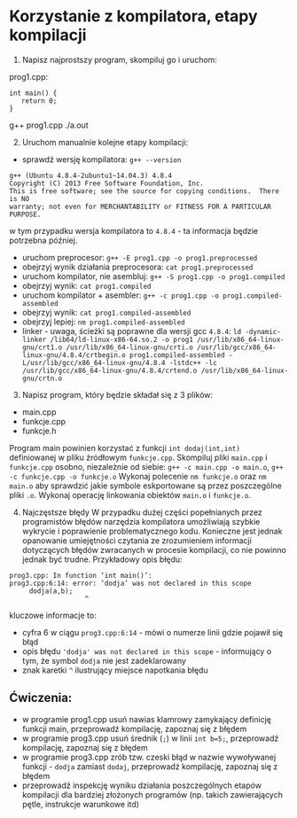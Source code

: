 Korzystanie z kompilatora, etapy kompilacji
===========================================

1. Napisz najprostszy program, skompiluj go i uruchom:

  prog1.cpp:
  ```
  int main() {
     return 0;
  }

  ```

  g++ prog1.cpp
  ./a.out

2. Uruchom manualnie kolejne etapy kompilacji:

  - sprawdź wersję kompilatora: ``g++ --version``
  ```
  g++ (Ubuntu 4.8.4-2ubuntu1~14.04.3) 4.8.4
  Copyright (C) 2013 Free Software Foundation, Inc.
  This is free software; see the source for copying conditions.  There is NO
  warranty; not even for MERCHANTABILITY or FITNESS FOR A PARTICULAR PURPOSE.
  ```
  w tym przypadku wersja kompilatora to ``4.8.4`` - ta informacja będzie potrzebna
  później.

  - uruchom preprocesor: ``g++ -E prog1.cpp -o prog1.preprocessed``
  - obejrzyj wynik działania preprocesora: ``cat prog1.preprocessed``
  - uruchom kompilator, nie asembluj: ``g++ -S prog1.cpp -o prog1.compiled``
  - obejrzyj wynik: ``cat prog1.compiled``
  - uruchom kompilator + asembler: ``g++ -c prog1.cpp -o prog1.compiled-assembled``
  - obejrzyj wynik: ``cat prog1.compiled-assembled``
  - obejrzyj lepiej: ``nm prog1.compiled-assembled``
  - linker - uwaga, ścieżki są poprawne dla wersji gcc ``4.8.4``: ``ld -dynamic-linker /lib64/ld-linux-x86-64.so.2 -o prog1 /usr/lib/x86_64-linux-gnu/crt1.o /usr/lib/x86_64-linux-gnu/crti.o /usr/lib/gcc/x86_64-linux-gnu/4.8.4/crtbegin.o prog1.compiled-assembled -L/usr/lib/gcc/x86_64-linux-gnu/4.8.4 -lstdc++ -lc /usr/lib/gcc/x86_64-linux-gnu/4.8.4/crtend.o /usr/lib/x86_64-linux-gnu/crtn.o``

3. Napisz program, który będzie składał się z 3 plików:
 - main.cpp
 - funkcje.cpp
 - funkcje.h

 Program main powinien korzystać z funkcji ``int dodaj(int,int)`` definiowanej w pliku źródłowym ``funkcje.cpp``.
 Skompiluj pliki ``main.cpp`` i ``funkcje.cpp`` osobno, niezależnie od siebie: ``g++ -c main.cpp -o main.o``, ``g++ -c funkcje.cpp -o funkcje.o``
 Wykonaj polecenie ``nm funkcje.o`` oraz ``nm main.o`` aby sprawdzić jakie symbole
 eskportowane są przez poszczególne pliki ``.o``.
 Wykonaj operację linkowania obiektów ``main.o`` i ``funkcje.o``.

4. Najczęstsze błędy
 W przypadku dużej części popełnianych przez programistów błędów narzędzia kompilatora umożliwiają szybkie wykrycie i poprawienie problematycznego kodu.
 Konieczne jest jednak opanowanie umiejętności czytania ze zrozumieniem informacji dotyczących błędów zwracanych w procesie kompilacji, co nie powinno jednak być trudne.
 Przykładowy opis błędu:
 ```
 prog3.cpp: In function ‘int main()’:
 prog3.cpp:6:14: error: ‘dodja’ was not declared in this scope
      dodja(a,b);
                    ^
 ```              
 kluczowe informacje to:
 - cyfra 6 w ciągu ``prog3.cpp:6:14`` - mówi o numerze linii gdzie pojawił się błąd
 - opis błędu ``'dodja' was not declared in this scope`` - informujący o tym, że symbol ``dodja`` nie jest zadeklarowany
 - znak karetki ``^`` ilustrujący miejsce napotkania błędu

 Ćwiczenia:
 ----------
 - w programie prog1.cpp usuń nawias klamrowy zamykający definicję funkcji main, przeprowadź kompilację, zapoznaj się z błędem
 - w programie prog3.cpp usuń średnik (``;``) w linii ``int b=5;``, przeprowadź kompilację, zapoznaj się z błędem
 - w programie prog3.cpp zrób tzw. czeski błąd w nazwie wywoływanej funkcji - ``dodja`` zamiast ``dodaj``, przeprowadź kompilację, zapoznaj się z błędem
 - przeprowadź inspekcję wyniku działania poszczególnych etapów kompilacji dla bardziej złożonych programów (np. takich zawierających pętle, instrukcje warunkowe itd)
